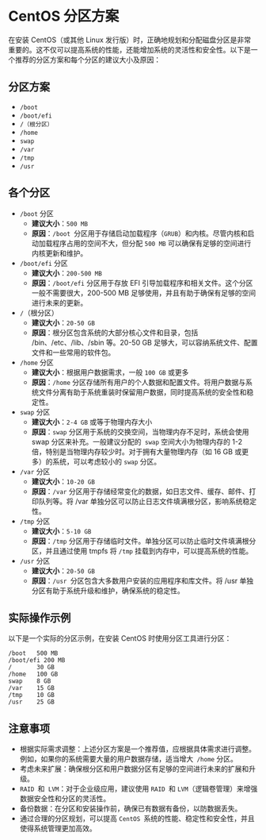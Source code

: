 # CentOS 分区方案
在安装 CentOS（或其他 Linux 发行版）时，正确地规划和分配磁盘分区是非常重要的。这不仅可以提高系统的性能，还能增加系统的灵活性和安全性。以下是一个推荐的分区方案和每个分区的建议大小及原因：

## 分区方案

- `/boot`
- `/boot/efi`
- `/（根分区）`
- `/home`
- `swap`
- `/var`
- `/tmp`
- `/usr`

## 各个分区
- `/boot` 分区
  - **建议大小**：`500 MB`
  - **原因**：`/boot `分区用于存储启动加载程序（`GRUB`）和内核。尽管内核和启动加载程序占用的空间不大，但分配 `500 MB` 可以确保有足够的空间进行内核更新和维护。
- `/boot/efi` 分区
  - **建议大小**：`200-500 MB`
  - **原因**：`/boot/efi` 分区用于存放 EFI 引导加载程序和相关文件。这个分区一般不需要很大，200-500 MB 足够使用，并且有助于确保有足够的空间进行未来的更新。
- `/`（根分区）
  - **建议大小**：`20-50 GB`
  - **原因**：根分区包含系统的大部分核心文件和目录，包括 /bin、/etc、/lib、/sbin 等。20-50 GB 足够大，可以容纳系统文件、配置文件和一些常用的软件包。
- `/home` 分区
  - **建议大小**：根据用户数据需求，一般 `100 GB` 或更多
  - **原因**：`/home` 分区存储所有用户的个人数据和配置文件。将用户数据与系统文件分离有助于系统重装时保留用户数据，同时提高系统的安全性和稳定性。
- `swap` 分区
  - **建议大小**：`2-4 GB` 或等于物理内存大小
  - **原因**：`swap` 分区用于系统的交换空间，当物理内存不足时，系统会使用 swap 分区来补充。一般建议分配的` swap` 空间大小为物理内存的 1-2 倍，特别是当物理内存较少时。对于拥有大量物理内存（如 16 GB 或更多）的系统，可以考虑较小的 `swap` 分区。
- `/var` 分区
  - **建议大小**：`10-20 GB`
  - **原因**：`/var` 分区用于存储经常变化的数据，如日志文件、缓存、邮件、打印队列等。将 /var 单独分区可以防止日志文件填满根分区，影响系统稳定性。
- `/tmp` 分区
  - **建议大小**：`5-10 GB`
  - **原因**：`/tmp` 分区用于存储临时文件。单独分区可以防止临时文件填满根分区，并且通过使用 tmpfs 将 `/tmp` 挂载到内存中，可以提高系统的性能。
- `/usr` 分区
  - **建议大小**：`20-50 GB`
  - **原因**：`/usr `分区包含大多数用户安装的应用程序和库文件。将 /usr 单独分区有助于系统升级和维护，确保系统的稳定性。

## 实际操作示例
以下是一个实际的分区示例，在安装 CentOS 时使用分区工具进行分区：

```shell
/boot   500 MB
/boot/efi 200 MB
/       30 GB
/home   100 GB
swap    8 GB
/var    15 GB
/tmp    10 GB
/usr    25 GB
```

## 注意事项

- 根据实际需求调整：上述分区方案是一个推荐值，应根据具体需求进行调整。例如，如果你的系统需要大量的用户数据存储，适当增大` /home` 分区。
- 考虑未来扩展：确保根分区和用户数据分区有足够的空间进行未来的扩展和升级。
- `RAID `和` LVM`：对于企业级应用，建议使用 `RAID `和 `LVM`（逻辑卷管理）来增强数据安全性和分区的灵活性。
- 备份数据：在分区和安装操作前，确保已有数据有备份，以防数据丢失。
- 通过合理的分区规划，可以提高 `CentOS `系统的性能、稳定性和安全性，并且使得系统管理更加高效。